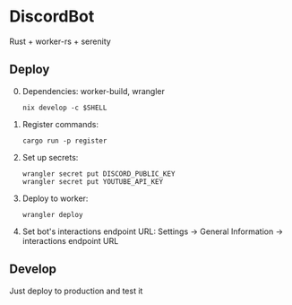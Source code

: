 # DiscordBot

Rust + worker-rs + serenity

## Deploy

0. Dependencies: worker-build, wrangler
    ```
    nix develop -c $SHELL
    ```
1. Register commands:
    ```
    cargo run -p register
    ```
2. Set up secrets:
    ```
    wrangler secret put DISCORD_PUBLIC_KEY
    wrangler secret put YOUTUBE_API_KEY
    ```
3. Deploy to worker:
    ```
    wrangler deploy
    ```
4. Set bot's interactions endpoint URL:
    Settings -> General Information -> interactions endpoint URL

## Develop

Just deploy to production and test it

